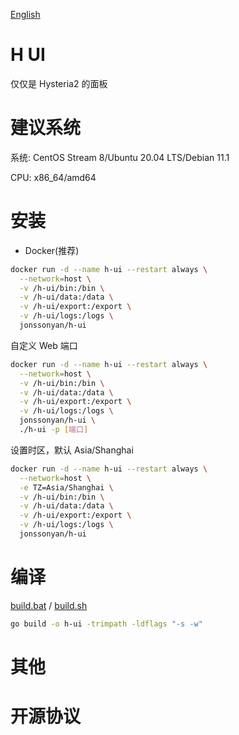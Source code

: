 [English](README.md)

# H UI

仅仅是 Hysteria2 的面板

# 建议系统

系统: CentOS Stream 8/Ubuntu 20.04 LTS/Debian 11.1

CPU: x86_64/amd64

# 安装

- Docker(推荐)

```bash
docker run -d --name h-ui --restart always \
  --network=host \
  -v /h-ui/bin:/bin \
  -v /h-ui/data:/data \
  -v /h-ui/export:/export \
  -v /h-ui/logs:/logs \
  jonssonyan/h-ui
```

自定义 Web 端口

```bash
docker run -d --name h-ui --restart always \
  --network=host \
  -v /h-ui/bin:/bin \
  -v /h-ui/data:/data \
  -v /h-ui/export:/export \
  -v /h-ui/logs:/logs \
  jonssonyan/h-ui \
  ./h-ui -p [端口]
```

设置时区，默认 Asia/Shanghai

```bash
docker run -d --name h-ui --restart always \
  --network=host \
  -e TZ=Asia/Shanghai \
  -v /h-ui/bin:/bin \
  -v /h-ui/data:/data \
  -v /h-ui/export:/export \
  -v /h-ui/logs:/logs \
  jonssonyan/h-ui
```

# 编译

[build.bat](build.bat) / [build.sh](build.sh)

```bash
go build -o h-ui -trimpath -ldflags "-s -w"
```

# 其他

# 开源协议